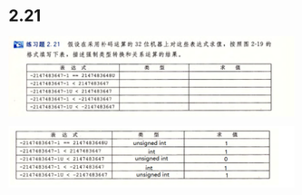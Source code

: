 # 2.21

![image-20250316210951064](image-20250316210951064.png)

![image-20250316211357834](image-20250316211357834.png)